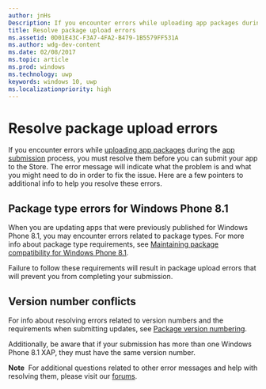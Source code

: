 ```yaml
---
author: jnHs
Description: If you encounter errors while uploading app packages during the app submission process, you must resolve them before you can submit your app to the Store.
title: Resolve package upload errors
ms.assetid: 0D01E43C-F3A7-4FA2-B479-1B5579FF531A
ms.author: wdg-dev-content
ms.date: 02/08/2017
ms.topic: article
ms.prod: windows
ms.technology: uwp
keywords: windows 10, uwp
ms.localizationpriority: high
---
```


# Resolve package upload errors


If you encounter errors while [uploading app packages](upload-app-packages.md) during the [app submission](app-submissions.md) process, you must resolve them before you can submit your app to the Store. The error message will indicate what the problem is and what you might need to do in order to fix the issue. Here are a few pointers to additional info to help you resolve these errors.

## Package type errors for Windows Phone 8.1

When you are updating apps that were previously published for Windows Phone 8.1, you may encounter errors related to package types. For more info about package type requirements, see [Maintaining package compatibility for Windows Phone 8.1](guidance-for-app-package-management.md#maintaining-package-compatibility-for-windows-phone-81).

Failure to follow these requirements will result in package upload errors that will prevent you from completing your submission.

## Version number conflicts


For info about resolving errors related to version numbers and the requirements when submitting updates, see [Package version numbering](package-version-numbering.md).

Additionally, be aware that if your submission has more than one Windows Phone 8.1 XAP, they must have the same version number.

**Note**  For additional questions related to other error messages and help with resolving them, please visit our [forums](http://go.microsoft.com/fwlink/p/?LinkId=224196).

 

 

 




